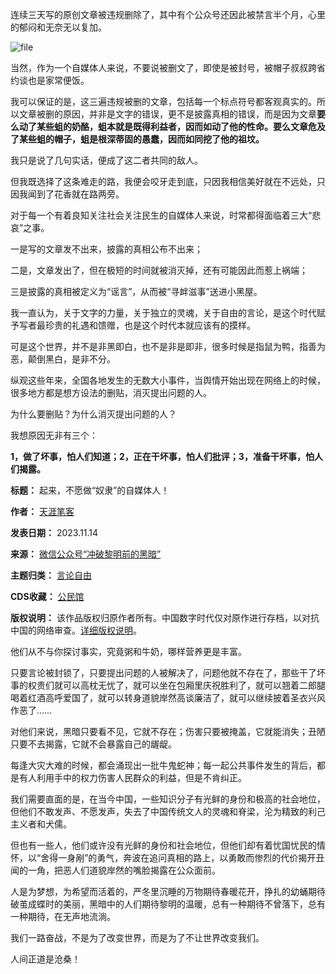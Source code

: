 连续三天写的原创文章被违规删除了，其中有个公众号还因此被禁言半个月，心里的郁闷和无奈无以复加。


![file](https://chinadigitaltimes.net/chinese/files/2023/11/image-1699958503619.png)


当然，作为一个自媒体人来说，不要说被删文了，即使是被封号，被帽子叔叔跨省约谈也是家常便饭。


我可以保证的是，这三遍违规被删的文章，包括每一个标点符号都客观真实的。所以文章被删的原因，并非是文字的错误，更不是披露真相的错误，而是因为文章**要么动了某些蛆的奶酪，蛆本就是既得利益者，因而如动了他的性命。要么文章危及了某些蛆的帽子，蛆是根深蒂固的愚蠢，因而如同挖了他的祖坟。** 


我只是说了几句实话，便成了这二者共同的敌人。


但我既选择了这条难走的路，我便会咬牙走到底，只因我相信美好就在不远处，只因我闻到了花香就在路两旁。


对于每一个有着良知关注社会关注民生的自媒体人来说，时常都得面临着三大“悲哀”之事。


一是写的文章发不出来，披露的真相公布不出来；


二是，文章发出了，但在极短的时间就被消灭掉，还有可能因此而惹上祸端；


三是披露的真相被定义为“谣言”，从而被“寻衅滋事”送进小黑屋。


我一直认为，关于文字的力量，关于独立的灵魂，关于自由的言论，是这个时代赋予写者最珍贵的礼遇和馈赠，也是这个时代本就应该有的摸样。


可是这个世界，并不是非黑即白，也不是非是即非，很多时候是指鼠为鸭，指善为恶，颠倒黑白，是非不分。


纵观这些年来，全国各地发生的无数大小事件，当舆情开始出现在网络上的时候，很多地方都是想方设法的删贴，消灭提出问题的人。


为什么要删贴？为什么消灭提出问题的人？


我想原因无非有三个：


**1，做了坏事，怕人们知道；2，正在干坏事，怕人们批评；3，准备干坏事，怕人们揭露。** 




**标题：** 起来，不愿做“奴隶”的自媒体人！  

**作者：** [天涯笔客](https://chinadigitaltimes.net/space/冲破黎明前的黑暗)  

**发表日期：** 2023.11.14  

**来源：** [微信公众号“冲破黎明前的黑暗”](https://mp.weixin.qq.com/s/Pc6IZf6kYE2-_psaofMogQ)  

**主题归类：** [言论自由](https://chinadigitaltimes.net/space/言论自由)  

**CDS收藏：** [公民馆](https://chinadigitaltimes.net/space/%E5%85%AC%E6%B0%91%E9%A6%86)  

**版权说明：** 该作品版权归原作者所有。中国数字时代仅对原作进行存档，以对抗中国的网络审查。[详细版权说明](https://chinadigitaltimes.net/chinese/copyright)。


他们从不与你探讨事实，究竟粥和牛奶，哪样营养更是丰富。


只要言论被封锁了，只要提出问题的人被解决了，问题他就不存在了，那些干了坏事的权贵们就可以高枕无忧了，就可以坐在包厢里庆祝胜利了，就可以翘着二郎腿喝着红酒高呼爱国了，就可以转身道貌岸然高谈廉洁了，就可以继续披着圣衣兴风作恶了……


对他们来说，黑暗只要看不见，它就不存在；伤害只要被掩盖，它就能消失；丑陋只要不去揭露，它就不会暴露自己的龌龊。


每逢大灾大难的时候，都会涌现出一批牛鬼蛇神；每一起公共事件发生的背后，都是有人利用手中的权力伤害人民群众的利益，但是不肯纠正。


我们需要直面的是，在当今中国，一些知识分子有光鲜的身份和极高的社会地位，但他们不敢发声、不愿发声，失去了中国传统文人的灵魂和脊梁，沦为精致的利己主义者和犬儒。


但也有一些人，他们或许没有光鲜的身份和社会地位，但他们却有着忧国忧民的情怀，以“舍得一身剐”的勇气，奔波在追问真相的路上，以勇敢而惨烈的代价揭开丑闻的一角，把恶人们道貌岸然的嘴脸揭露在公众面前。


人是为梦想，为希望而活着的，严冬里沉睡的万物期待春暖花开，挣扎的幼蛹期待破茧成蝶时的美丽，黑暗中的人们期待黎明的温暖，总有一种期待不曾落下，总有一种期待，在无声地流淌。


我们一路奋战，不是为了改变世界，而是为了不让世界改变我们。


人间正道是沧桑！

